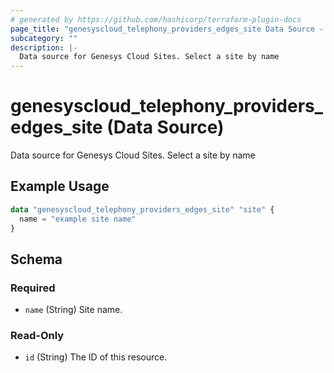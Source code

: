 ```yaml
---
# generated by https://github.com/hashicorp/terraform-plugin-docs
page_title: "genesyscloud_telephony_providers_edges_site Data Source - terraform-provider-genesyscloud"
subcategory: ""
description: |-
  Data source for Genesys Cloud Sites. Select a site by name
---
```


# genesyscloud_telephony_providers_edges_site (Data Source)

Data source for Genesys Cloud Sites. Select a site by name

## Example Usage

```terraform
data "genesyscloud_telephony_providers_edges_site" "site" {
  name = "example site name"
}
```

<!-- schema generated by tfplugindocs -->
## Schema

### Required

- `name` (String) Site name.

### Read-Only

- `id` (String) The ID of this resource.


